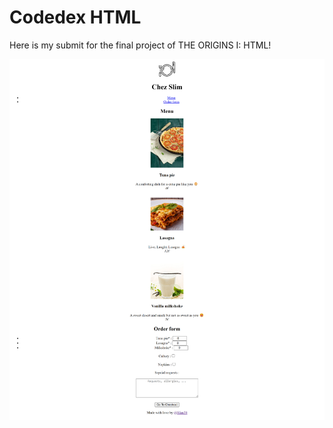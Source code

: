 # Codedex HTML
Here is my submit for the final project of THE ORIGINS I: HTML!

![Chez Slim](https://github.com/Slimani59/Restaurant_menu/blob/main/Chez%20Slim.png?raw=true)
